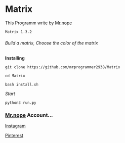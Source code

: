 # Matrix

This Programm write by [Mr.nope](https://github.com/mrprogrammer2938)

```
Matrix 1.3.2
```

###### Build a matrix, Choose the color of the matrix


**Installing**
```
git clone https://github.com/mrprogrammer2938/Matrix

cd Matrix

bash install.sh
```

*Start*
```
python3 run.py
```

### [Mr.nope](https://github.com/mrprogrammer2938) Account...

[Instagram](https://instagram.com/programmer2938)

[Pinterest](https://www.pinterest.com/mrprogrammer2938)
